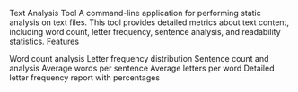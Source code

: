 Text Analysis Tool
A command-line application for performing static analysis on text files. This tool provides detailed metrics about text content, including word count, letter frequency, sentence analysis, and readability statistics.
Features

Word count analysis
Letter frequency distribution
Sentence count and analysis
Average words per sentence
Average letters per word
Detailed letter frequency report with percentages
